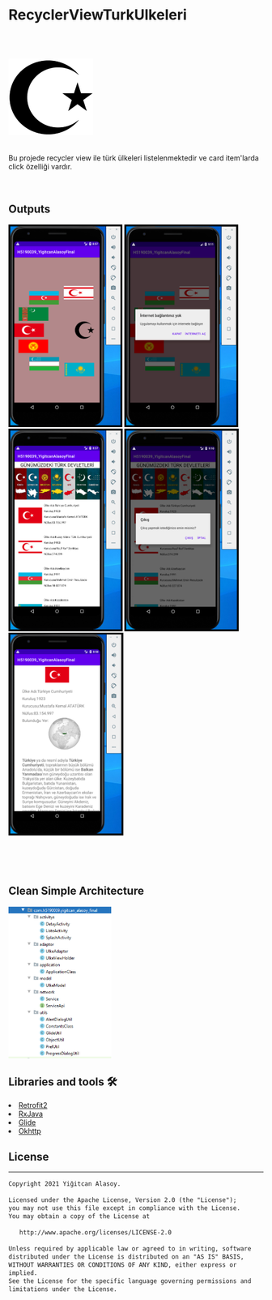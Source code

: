 # RecyclerViewTurkUlkeleri


<br>
<br>
<br>

<img src="https://raw.githubusercontent.com/yigitalasoy/h5190039yigitcanalasoy/main/Resim/logo.png" height="150" />
<br>
<br>
<br>
Bu projede recycler view ile türk ülkeleri listelenmektedir ve card item'larda click özelliği vardır.

<br>
<br>
<br>

## Outputs
<p>
<img src="https://raw.githubusercontent.com/yigitalasoy/RecyclerViewTurkUlkeleri/main/Screens/Ekran1.png" height="400" />
<img src="https://raw.githubusercontent.com/yigitalasoy/RecyclerViewTurkUlkeleri/main/Screens/InternetAlert.png" height="400" />
<img src="https://raw.githubusercontent.com/yigitalasoy/RecyclerViewTurkUlkeleri/main/Screens/Ekran2.png" height="400" />
<img src="https://raw.githubusercontent.com/yigitalasoy/RecyclerViewTurkUlkeleri/main/Screens/CikisYapAlert.png" height="400" />
<img src="https://raw.githubusercontent.com/yigitalasoy/RecyclerViewTurkUlkeleri/main/Screens/Ekran3.png" height="400" />
</p>

<br>
<br>
<br>

## Clean Simple Architecture

<img src="https://raw.githubusercontent.com/yigitalasoy/h5190039yigitcanalasoy/main/Resim/Mvc.png" height="300" />




## Libraries and tools 🛠
<li><a href="https://github.com/square/retrofit">Retrofit2</a></li>
<li><a href="https://github.com/ReactiveX/RxJava">RxJava</a></li>
<li><a href="https://github.com/bumptech/glide">Glide</a></li>
<li><a href="https://github.com/square/okhttp">Okhttp</a></li>



## License
--------


    Copyright 2021 Yiğitcan Alasoy.

    Licensed under the Apache License, Version 2.0 (the "License");
    you may not use this file except in compliance with the License.
    You may obtain a copy of the License at

       http://www.apache.org/licenses/LICENSE-2.0

    Unless required by applicable law or agreed to in writing, software
    distributed under the License is distributed on an "AS IS" BASIS,
    WITHOUT WARRANTIES OR CONDITIONS OF ANY KIND, either express or implied.
    See the License for the specific language governing permissions and
    limitations under the License.
